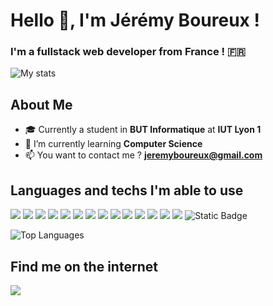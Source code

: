 # Hello 👋, I'm Jérémy Boureux !
### I'm a fullstack web developer from France ! 🇫🇷

![My stats](https://github-readme-stats.vercel.app/api?username=jboureux&show_icons=true&locale=en&theme=material-palenight)

## About Me
- 🎓 Currently a student in **BUT Informatique** at **IUT Lyon 1**
- 🌱 I’m currently learning **Computer Science**
- 📫 You want to contact me ? **jeremyboureux@gmail.com**
<!-- - 👨‍💻 All of my projects are available at [https://jboureux.fr](https://jboureux.fr) -->
<!--  - 📄 Know about my experiences [https://jboureux.fr/download/resume.pdf](https://jboureux.fr/download/resume.pdf) -->

## Languages and techs I'm able to use
![](https://img.shields.io/badge/HTML5-E34F26?style=for-the-badge&logo=html5&logoColor=white)
![](https://img.shields.io/badge/CSS3-1572B6?style=for-the-badge&logo=css3&logoColor=white)
![](https://img.shields.io/badge/JavaScript-F7DF1E?style=for-the-badge&logo=javascript&logoColor=black)
![](https://img.shields.io/badge/TypeScript-007ACC?style=for-the-badge&logo=typescript&logoColor=white)
![](https://img.shields.io/badge/Java-ED8B00?style=for-the-badge&logo=openjdk&logoColor=white)
![](https://img.shields.io/badge/PHP-777BB4?style=for-the-badge&logo=php&logoColor=white)
![](https://img.shields.io/badge/Markdown-000000?style=for-the-badge&logo=markdown&logoColor=white)
![](https://img.shields.io/badge/React-20232A?style=for-the-badge&logo=react&logoColor=61DAFB)
![](https://img.shields.io/badge/Tailwind_CSS-38B2AC?style=for-the-badge&logo=tailwind-css&logoColor=white)
![](https://img.shields.io/badge/MariaDB-003545?style=for-the-badge&logo=mariadb&logoColor=white)
![](https://img.shields.io/badge/PostgreSQL-316192?style=for-the-badge&logo=postgresql&logoColor=white)
![](https://img.shields.io/badge/MongoDB-4EA94B?style=for-the-badge&logo=mongodb&logoColor=white)
![](https://img.shields.io/badge/Notion-000000?style=for-the-badge&logo=notion&logoColor=white)
![](https://img.shields.io/badge/GIT-E44C30?style=for-the-badge&logo=git&logoColor=white)
![Static Badge](https://img.shields.io/badge/Symfony-rgb(20%2C%2020%2C%20150)?style=for-the-badge&logo=symfony&link=www.linkedin.com%2Fin%2Fjboureux)


![Top Languages](https://github-readme-stats.vercel.app/api/top-langs?username=jboureux&show_icons=true&locale=en&layout=compact&theme=material-palenight)
## Find me on the internet
[![](https://img.shields.io/badge/linkedin-blue?style=for-the-badge&logo=linkedin)](https://www.linkedin.com/in/jboureux)



